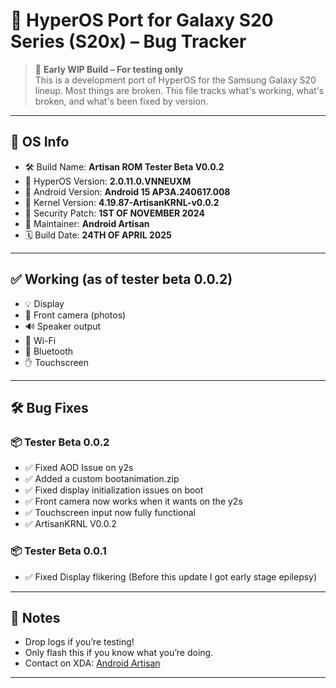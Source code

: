 # 🚧 HyperOS Port for Galaxy S20 Series (S20x) – Bug Tracker

> 🧪 **Early WIP Build – For testing only**  
> This is a development port of HyperOS for the Samsung Galaxy S20 lineup. Most things are broken. This file tracks what's working, what's broken, and what's been fixed by version.

---

## 🧾 OS Info

- 🛠️ Build Name:       **Artisan ROM Tester Beta V0.0.2**
- 🧪 HyperOS Version:  **2.0.11.0.VNNEUXM**
- 📱 Android Version:  **Android 15 AP3A.240617.008**
- 🧵 Kernel Version:   **4.19.87-ArtisanKRNL-v0.0.2**
- 🔐 Security Patch:   **1ST OF NOVEMBER 2024**
- 👤 Maintainer:       **Android Artisan**
- 🗓️ Build Date:       **24TH OF APRIL 2025**

---

## ✅ Working (as of tester beta 0.0.2)

- 💡 Display
- 🤳 Front camera (photos)
- 🔊 Speaker output
- 📶 Wi-Fi
- 📡 Bluetooth
- ✋ Touchscreen

---

## 🛠️ Bug Fixes

### 📦 Tester Beta 0.0.2
- ✅ Fixed AOD Issue on y2s
- ✅ Added a custom bootanimation.zip
- ✅ Fixed display initialization issues on boot
- ✅ Front camera now works when it wants on the y2s
- ✅ Touchscreen input now fully functional
- ✅ ArtisanKRNL V0.0.2

### 📦 Tester Beta 0.0.1
- ✅ Fixed Display flikering (Before this update I got early stage epilepsy)

---

## 💬 Notes

- Drop logs if you’re testing!
- Only flash this if you know what you’re doing.
- Contact on XDA: [Android Artisan](https://xdaforums.com/m/android-artisan.13071848/)

---
